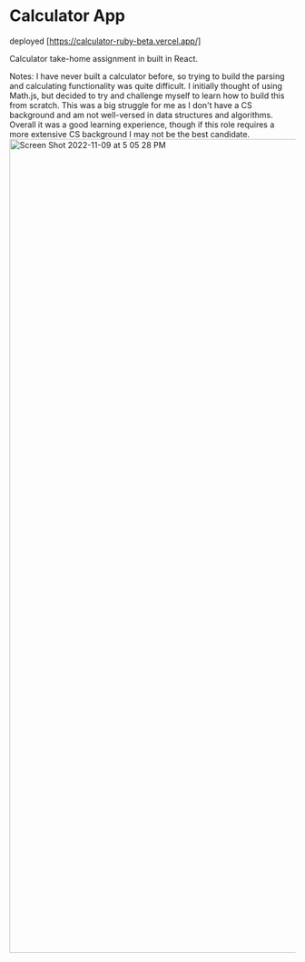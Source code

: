 # Calculator App
deployed [https://calculator-ruby-beta.vercel.app/]

Calculator take-home assignment in built in React. 

Notes: I have never built a calculator before, so trying to build the parsing and calculating functionality was quite difficult. I initially thought of using Math.js, but decided to try and challenge myself to learn how to build this from scratch. This was a big struggle for me as I don't have a CS background and am not well-versed in data structures and algorithms. Overall it was a good learning experience, though if this role requires a more extensive CS background I may not be the best candidate.
<img width="1432" alt="Screen Shot 2022-11-09 at 5 05 28 PM" src="https://user-images.githubusercontent.com/97985027/200975220-0e7d969a-aa79-4170-b1b5-332596f26723.png">

